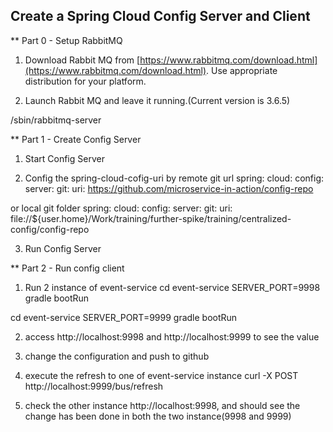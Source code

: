 ## Create a Spring Cloud Config Server and Client

** Part 0 - Setup RabbitMQ

1.  Download Rabbit MQ from [https://www.rabbitmq.com/download.html](https://www.rabbitmq.com/download.html).  Use appropriate distribution for your platform.  

2.  Launch Rabbit MQ and leave it running.(Current version is 3.6.5)

/sbin/rabbitmq-server

** Part 1 - Create Config Server 

1. Start Config Server

2. Config the spring-cloud-cofig-uri by remote git url
spring:
  cloud:
    config:
      server:
        git:
          uri: https://github.com/microservice-in-action/config-repo

or local git folder
spring:
  cloud:
    config:
      server:
        git:
          uri: file://${user.home}/Work/training/further-spike/training/centralized-config/config-repo


3. Run Config Server

** Part 2 - Run config client

1. Run 2 instance of event-service
cd event-service
SERVER_PORT=9998 gradle bootRun

cd event-service
SERVER_PORT=9999 gradle bootRun

2. access http://localhost:9998 and http://localhost:9999 to see the value

3. change the configuration and push to github

4. execute the refresh to one of event-service instance
    curl -X POST http://localhost:9999/bus/refresh

5. check the other instance http://localhost:9998, and should see the change has been done in both the two instance(9998 and 9999)



  